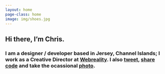 ```yaml
---
layout: home
page-class: home
image: img/shoes.jpg
---
```


## Hi there, I’m Chris. 
### I am a designer / developer based in Jersey, Channel Islands; I work as a Creative Director at [Webreality](http://www.webreality.co.uk). I also [tweet](http://www.twitter.com/chrisedmo), [share code](http://www.github.com/chrisedmo) and take the ocassional [photo](http://www.instagram.com/chrisedmo).